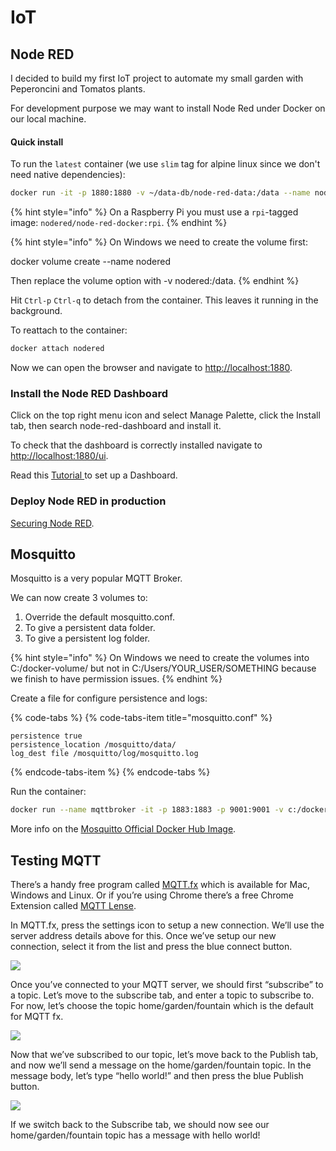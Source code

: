 # IoT

## Node RED

I decided to build my first IoT project to automate my small garden with Peperoncini and Tomatos plants. 

For development purpose we may want to install Node Red under Docker on our local machine.

#### Quick install <a id="quick-start"></a>

To run the `latest` container \(we use `slim` tag for alpine linux since we don't need native dependencies\):

```bash
docker run -it -p 1880:1880 -v ~/data-db/node-red-data:/data --name nodered nodered/node-red-docker:slim
```

{% hint style="info" %}
On a Raspberry Pi you must use a `rpi`-tagged image: `nodered/node-red-docker:rpi`.
{% endhint %}

{% hint style="info" %}
On Windows we need to create the volume first: 

docker volume create --name nodered

Then replace the volume option with -v nodered:/data.
{% endhint %}

 Hit `Ctrl-p` `Ctrl-q` to detach from the container. This leaves it running in the background.

To reattach to the container:

```bash
docker attach nodered
```

Now we can open the browser and navigate to [http://localhost:1880](http://localhost:1880).

### Install the Node RED Dashboard

Click on the top right menu icon and select Manage Palette, click the Install tab, then search node-red-dashboard and install it.

To check that the dashboard is correctly installed navigate to [http://localhost:1880/ui](http://localhost:1880/ui).

Read this [Tutorial ](https://randomnerdtutorials.com/getting-started-with-node-red-dashboard/)to set up a Dashboard.

### Deploy Node RED in production

[Securing Node RED](https://nodered.org/docs/user-guide/runtime/securing-node-red#http-node-security).

## Mosquitto

Mosquitto is a very popular MQTT Broker.

We can now create 3 volumes to:

1. Override the default mosquitto.conf.
2. To give a persistent data folder.
3. To give a persistent log folder.

{% hint style="info" %}
On Windows we need to create the volumes into C:/docker-volume/ but not in C:/Users/YOUR\_USER/SOMETHING because we finish to have permission issues.
{% endhint %}

Create a file for configure persistence and logs:

{% code-tabs %}
{% code-tabs-item title="mosquitto.conf" %}
```text
persistence true
persistence_location /mosquitto/data/
log_dest file /mosquitto/log/mosquitto.log
```
{% endcode-tabs-item %}
{% endcode-tabs %}

Run the container:

```bash
docker run --name mqttbroker -it -p 1883:1883 -p 9001:9001 -v c:/docker-volume/mosquitto/mosquitto.conf:/mosquitto/config/mosquitto.conf -v c:/docker-volume/mosquitto/data:/mosquitto/data -v c:/docker-volume/mosquitto/log:/mosquitto/log eclipse-mosquitto
```

More info on the [Mosquitto Official Docker Hub Image](https://hub.docker.com/_/eclipse-mosquitto).

## Testing MQTT

 There’s a handy free program called [MQTT.fx](http://mqttfx.org/) which is available for Mac, Windows and Linux. Or if you’re using Chrome there’s a free Chrome Extension called [MQTT Lense](https://chrome.google.com/webstore/detail/mqttlens/hemojaaeigabkbcookmlgmdigohjobjm?hl=en).

In MQTT.fx, press the settings icon to setup a new connection. We’ll use the server address details above for this. Once we’ve setup our new connection, select it from the list and press the blue connect button.

[![](https://i0.wp.com/philhawthorne.com/wp-content/uploads/2017/07/mqtt-fx-connect.png?resize=496%2C109&ssl=1)](https://i0.wp.com/philhawthorne.com/wp-content/uploads/2017/07/mqtt-fx-connect.png?ssl=1)

Once you’ve connected to your MQTT server, we should first “subscribe” to a topic. Let’s move to the subscribe tab, and enter a topic to subscribe to. For now, let’s choose the topic home/garden/fountain which is the default for MQTT fx.

[![](https://i2.wp.com/philhawthorne.com/wp-content/uploads/2017/07/mqtt-subscribe.png?resize=502%2C120&ssl=1)](https://i2.wp.com/philhawthorne.com/wp-content/uploads/2017/07/mqtt-subscribe.png?ssl=1)

Now that we’ve subscribed to our topic, let’s move back to the Publish tab, and now we’ll send a message on the home/garden/fountain topic. In the message body, let’s type “hello world!” and then press the blue Publish button.

[![](https://i0.wp.com/philhawthorne.com/wp-content/uploads/2017/07/mqtt-send-message.png?resize=725%2C148&ssl=1)](https://i0.wp.com/philhawthorne.com/wp-content/uploads/2017/07/mqtt-send-message.png?ssl=1)

If we switch back to the Subscribe tab, we should now see our home/garden/fountain topic has a message with hello world!

